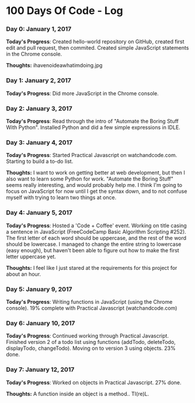 # 100 Days Of Code - Log

### Day 0: January 1, 2017

**Today's Progress**: Created hello-world repository on GitHub, created first edit and pull request, then commited. Created simple JavaScript statements in the Chrome console.

**Thoughts:** ihavenoideawhatimdoing.jpg

### Day 1: January 2, 2017

**Today's Progress**: Did more JavaScript in the Chrome console. 

### Day 2: January 3, 2017

**Today's Progress**: Read through the intro of "Automate the Boring Stuff With Python". Installed Python and did a few simple expressions in IDLE.

### Day 3: January 4, 2017

**Today's Progress**: Started Practical Javascript on watchandcode.com. Starting to build a to-do list.

**Thoughts:** I want to work on getting better at web development, but then I also want to learn some Python for work. "Automate the Boring Stuff" seems really interesting, and would probably help me. I think I'm going to focus on JavaScript for now until I get the syntax down, and to not confuse myself with trying to learn two things at once.

### Day 4: January 5, 2017

**Today's Progress**: Hosted a 'Code + Coffee' event. Working on title casing a sentence in JavaScript (FreeCodeCamp Basic Algorithm Scripting #252). The first letter of each word should be uppercase, and the rest of the word should be lowercase. I managed to change the entire string to lowercase (easy enough), but haven't been able to figure out how to make the first letter uppercase yet.

**Thoughts:** I feel like I just stared at the requirements for this project for about an hour. 

### Day 5: January 9, 2017

**Today's Progress**: Writing functions in JavaScript (using the Chrome console). 19% complete with Practical Javascript (watchandcode.com)

### Day 6: January 10, 2017

**Today's Progress**: Continued working through Practical Javascript. Finished version 2 of a todo list using functions (addTodo, deleteTodo, displayTodo, changeTodo). Moving on to version 3 using objects. 23% done.

### Day 7: January 12, 2017

**Today's Progress**: Worked on objects in Practical Javascript. 27% done.

**Thoughts:** A function inside an object is a method.. TI(re)L.

